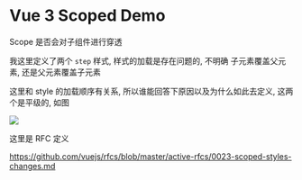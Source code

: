 # Vue 3 Scoped Demo


Scope 是否会对子组件进行穿透

我这里定义了两个 `step` 样式, 样式的加载是存在问题的, 不明确 子元素覆盖父元素, 还是父元素覆盖子元素

这里和 style 的加载顺序有关系, 所以谁能回答下原因以及为什么如此去定义, 这两个是平级的, 如图

![](https://file.wulicode.com/note/2022/5-23/1653279757606.png)

这里是 RFC 定义

https://github.com/vuejs/rfcs/blob/master/active-rfcs/0023-scoped-styles-changes.md
